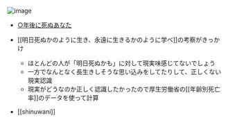 
![image](https://gyazo.com/02e00173bb9be87c761193373170c50f/thumb/1000)

- [○年後に死ぬあなた](https://shinuwani.netlify.com/)
- [[明日死ぬかのように生き、永遠に生きるかのように学べ]]の考察がきっかけ
    - ほとんどの人が「明日死ぬかも」に対して現実味感じてないでしょう
    - 一方でなんとなく長生きしそうな思い込みをしてたりして、正しくない現実認識
    - 現実がどうなのか正しく認識したかったので厚生労働省の[[年齢別死亡率]]のデータを使って計算

- [[shinuwani]]
